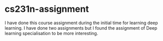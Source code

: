 # cs231n-assignment
I have done this course assignment during the initial time for learning deep learning. I have done two assignments but I found the assignment of Deep learning specialisation to be more interesting.  
